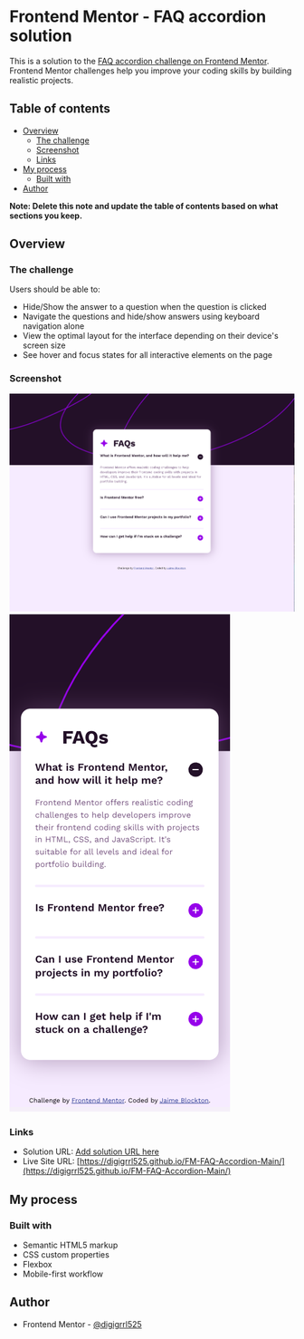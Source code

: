 # Frontend Mentor - FAQ accordion solution

This is a solution to the [FAQ accordion challenge on Frontend Mentor](https://www.frontendmentor.io/challenges/faq-accordion-wyfFdeBwBz). Frontend Mentor challenges help you improve your coding skills by building realistic projects. 

## Table of contents

- [Overview](#overview)
  - [The challenge](#the-challenge)
  - [Screenshot](#screenshot)
  - [Links](#links)
- [My process](#my-process)
  - [Built with](#built-with)
- [Author](#author)


**Note: Delete this note and update the table of contents based on what sections you keep.**

## Overview

### The challenge

Users should be able to:

- Hide/Show the answer to a question when the question is clicked
- Navigate the questions and hide/show answers using keyboard navigation alone
- View the optimal layout for the interface depending on their device's screen size
- See hover and focus states for all interactive elements on the page

### Screenshot

![screenshots/d-screenshot](./screenshots/d-screenshot.png)
![screenshots/m-screenshot](./screenshots/m-screenshot.png)

### Links

- Solution URL: [Add solution URL here](https://your-solution-url.com)
- Live Site URL: [https://digigrrl525.github.io/FM-FAQ-Accordion-Main/](https://digigrrl525.github.io/FM-FAQ-Accordion-Main/)

## My process

### Built with

- Semantic HTML5 markup
- CSS custom properties
- Flexbox
- Mobile-first workflow

## Author

- Frontend Mentor - [@digigrrl525](https://www.frontendmentor.io/profile/digigrrl525)




